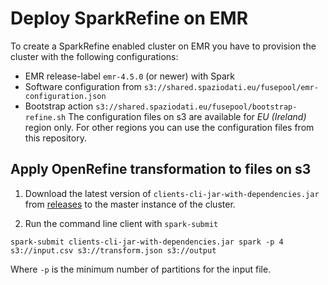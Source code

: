 # Deploy SparkRefine on EMR

To create a SparkRefine enabled cluster on EMR you have to provision the cluster with
the following configurations:

* EMR release-label `emr-4.5.0` (or newer) with Spark
* Software configuration from `s3://shared.spaziodati.eu/fusepool/emr-configuration.json`
* Bootstrap action `s3://shared.spaziodati.eu/fusepool/bootstrap-refine.sh`
The configuration files on s3 are available for *EU (Ireland)* region only.
For other regions you can use the configuration files from this repository.

## Apply OpenRefine transformation to files on s3

1. Download the latest version of `clients-cli-jar-with-dependencies.jar` from [releases](https://github.com/fusepoolP3/p3-batchrefine/releases/latest) to
the master instance of the cluster.

2. Run the command line client with `spark-submit`

```
spark-submit clients-cli-jar-with-dependencies.jar spark -p 4 s3://input.csv s3://transform.json s3://output
```
Where `-p` is the minimum number of partitions for the input file.
